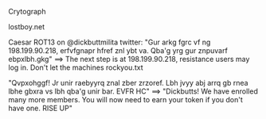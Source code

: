 Crytograph

lostboy.net

Caesar ROT13 on @dickbuttmilita twitter:
"Gur arkg fgrc vf ng 198.199.90.218, erfvfgnapr hfref znl ybt va. Qba'g yrg gur znpuvarf ebpxlbh.gkg"
==>
The next step is at 198.199.90.218, resistance users may log in. Don't let the machines rockyou.txt

"Qvpxohggf!  Jr unir raebyyrq znal zber zrzoref.  Lbh jvyy abj arrq gb rnea lbhe gbxra vs lbh qba'g unir bar. EVFR HC"
==>
"Dickbutts! We have enrolled many more members. You will now need to earn your token if you don't have one. RISE UP"
